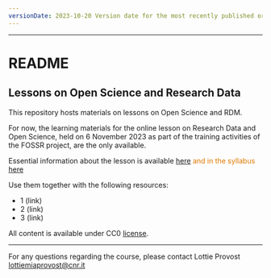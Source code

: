 ```yaml
---
versionDate: 2023-10-20 Version date for the most recently published or broadcast resource.
---
```


---

# README

## Lessons on **Open Science and Research Data** 

This repository hosts materials on lessons on Open Science and RDM.

For now, the learning materials for the online lesson on Research Data and Open Science, held on 6 November 2023 as part of the training activities of the FOSSR project, are the only available. 

Essential information about the lesson is available [here](https://lessons-open-science.github.io/template-lottie/latest/) <font color="#de7802">and in the syllabus</font> [here](obsidian://open?vault=template-lottie&file=syllabus) 

Use them together with the following resources: 
- 1 (link)
- 2 (link)
- 3 (link)

All content is available under CC0 [license](./LICENSE).

----

For any questions regarding the course, please contact Lottie Provost lottiemiaprovost@cnr.it
